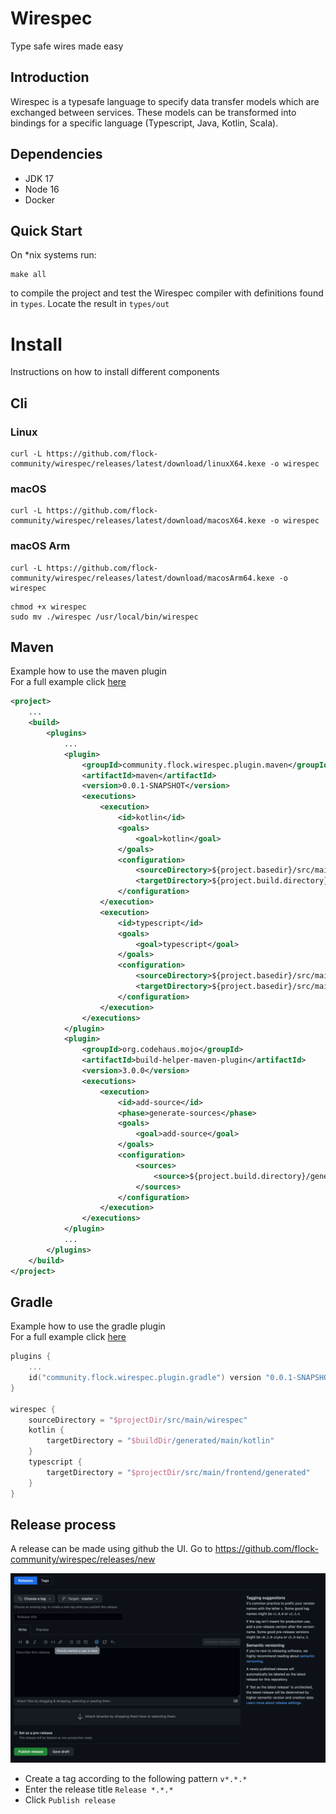 # Wirespec
Type safe wires made easy

## Introduction
Wirespec is a typesafe language to specify data transfer models which are exchanged between services. These models can be transformed into bindings for a specific language (Typescript, Java, Kotlin, Scala).

## Dependencies
* JDK 17
* Node 16
* Docker
## Quick Start
On *nix systems run:
```shell
make all
```
to compile the project and test the Wirespec compiler with definitions found in
`types`. Locate the result in `types/out`

# Install
Instructions on how to install different components

## Cli

### Linux
```
curl -L https://github.com/flock-community/wirespec/releases/latest/download/linuxX64.kexe -o wirespec
```


### macOS
```
curl -L https://github.com/flock-community/wirespec/releases/latest/download/macosX64.kexe -o wirespec
```

### macOS Arm
```
curl -L https://github.com/flock-community/wirespec/releases/latest/download/macosArm64.kexe -o wirespec
```

```
chmod +x wirespec
sudo mv ./wirespec /usr/local/bin/wirespec
```

## Maven
Example how to use the maven plugin  
For a full example click [here](examples/spring-boot-maven-plugin)
```xml
<project>
    ...
    <build>
        <plugins>
            ...
            <plugin>
                <groupId>community.flock.wirespec.plugin.maven</groupId>
                <artifactId>maven</artifactId>
                <version>0.0.1-SNAPSHOT</version>
                <executions>
                    <execution>
                        <id>kotlin</id>
                        <goals>
                            <goal>kotlin</goal>
                        </goals>
                        <configuration>
                            <sourceDirectory>${project.basedir}/src/main/wirespec</sourceDirectory>
                            <targetDirectory>${project.build.directory}/generated-sources</targetDirectory>
                        </configuration>
                    </execution>
                    <execution>
                        <id>typescript</id>
                        <goals>
                            <goal>typescript</goal>
                        </goals>
                        <configuration>
                            <sourceDirectory>${project.basedir}/src/main/wirespec</sourceDirectory>
                            <targetDirectory>${project.basedir}/src/main/frontend/generated</targetDirectory>
                        </configuration>
                    </execution>
                </executions>
            </plugin>
            <plugin>
                <groupId>org.codehaus.mojo</groupId>
                <artifactId>build-helper-maven-plugin</artifactId>
                <version>3.0.0</version>
                <executions>
                    <execution>
                        <id>add-source</id>
                        <phase>generate-sources</phase>
                        <goals>
                            <goal>add-source</goal>
                        </goals>
                        <configuration>
                            <sources>
                                <source>${project.build.directory}/generated-sources</source>
                            </sources>
                        </configuration>
                    </execution>
                </executions>
            </plugin>
            ...
        </plugins>
    </build>
</project>
```

## Gradle
Example how to use the gradle plugin  
For a full example click [here](examples/spring-boot-gradle-plugin)
```kotlin
plugins {
    ...
    id("community.flock.wirespec.plugin.gradle") version "0.0.1-SNAPSHOT"
}

wirespec {
    sourceDirectory = "$projectDir/src/main/wirespec"
    kotlin {
        targetDirectory = "$buildDir/generated/main/kotlin"
    }
    typescript {
        targetDirectory = "$projectDir/src/main/frontend/generated"
    }
}
```

## Release process
A release can be made using github the UI. 
Go to https://github.com/flock-community/wirespec/releases/new

![release](images/release.png)

- Create a tag according to the following pattern `v*.*.*`
- Enter the release title `Release *.*.*`
- Click `Publish release`
